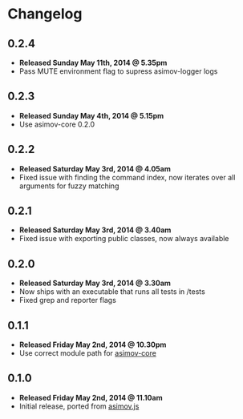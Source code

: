 # Changelog

## 0.2.4

  - **Released Sunday May 11th, 2014 @ 5.35pm**
  - Pass MUTE environment flag to supress asimov-logger logs

## 0.2.3

  - **Released Sunday May 4th, 2014 @ 5.15pm**
  - Use asimov-core 0.2.0

## 0.2.2

  - **Released Saturday May 3rd, 2014 @ 4.05am**
  - Fixed issue with finding the command index, now iterates over all arguments for fuzzy matching

## 0.2.1

  - **Released Saturday May 3rd, 2014 @ 3.40am**
  - Fixed issue with exporting public classes, now always available

## 0.2.0

  - **Released Saturday May 3rd, 2014 @ 3.30am**
  - Now ships with an executable that runs all tests in /tests
  - Fixed grep and reporter flags

## 0.1.1

  - **Released Friday May 2nd, 2014 @ 10.30pm**
  - Use correct module path for [asimov-core](https://github.com/adamrenklint/asimov-core)

## 0.1.0

  - **Released Friday May 2nd, 2014 @ 11.10am**
  - Initial release, ported from [asimov.js](https://github.com/adamrenklint/asimov.js)
